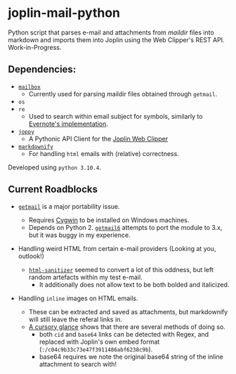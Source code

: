 # joplin-mail-python
Python script that parses e-mail and attachments from _maildir_ files into markdown and imports them into Joplin using the Web Clipper's REST API. Work-in-Progress.

## Dependencies:
- [`mailbox`](https://docs.python.org/3/library/mailbox.html)
  - Currently used for parsing maildir files obtained through `getmail`. 
- `os`
- `re`
  - Used to search within email subject for symbols, similarly to [Evernote's implementation](https://help.evernote.com/hc/en-us/articles/209005347-Save-emails-into-Evernote).
- [`joppy`](https://github.com/marph91/joppy)
  -  A Pythonic API Client for the [Joplin Web Clipper](https://joplinapp.org/api/references/rest_api/)
- [`markdownify`](https://github.com/matthewwithanm/python-markdownify)
  -  For handling `html` emails with (relative) correctness.

Developed using `python 3.10.4`.

## Current Roadblocks

- [`getmail`](https://pyropus.ca./software/getmail/) is a major portability issue.
  - Requires [Cygwin](https://www.cygwin.com/) to be installed on Windows machines.
  - Depends on Python 2. [`getmail6`](https://github.com/getmail6/getmail6) attempts to port the module to 3.x, but it was buggy in my experience.

- Handling weird HTML from certain e-mail providers (Looking at you, outlook!)
  - [`html-sanitizer`](https://github.com/matthiask/html-sanitizer/) seemed to convert a lot of this oddness, but left random artefacts within my test e-mail.
    - It additionally does not allow text to be both bolded and italicized.

- Handling `inline` images on HTML emails.
  - These can be extracted and saved as attachments, but markdownify will still leave the referal links in.
  - [A cursory glance](https://mailtrap.io/blog/embedding-images-in-html-email-have-the-rules-changed/) shows that there are several methods of doing so.
    - both `cid` and `base64` links can be detected with Regex, and replaced with Joplin's own embed format (`:/c04c9b33c73e47f3911486abf6238c9b`).
    - base64 requires we note the original base64 string of the inline attachment to search with!
